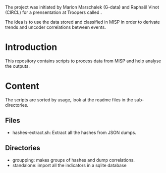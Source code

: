 The project was initiated by Marion Marschalek (G-data) and Raphaël Vinot (CIRCL) for a prensentation at Troopers called
[](https://www.troopers.de/events/troopers16/599_the_kings_in_your_castle_-_all_the_lame_threats_that_own_you_but_will_never_make_you_famous/).

The idea is to use the data stored and classified in MISP in order to derivate trends and uncoder correlations between events.

# Introduction

This repository contains scripts to process data from MISP and help analyse the outputs.


# Content

The scripts are sorted by usage, look at the readme files in the sub-directories.


## Files

* hashes-extract.sh: Extract all the hashes from JSON dumps.

## Directories

* groupping: makes groups of hashes and dump correlations.
* standalone: import all the indicators in a sqlite database
